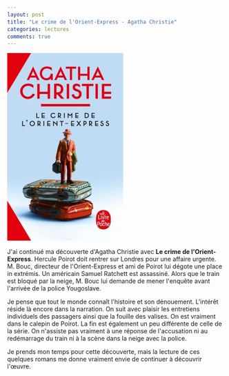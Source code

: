 ```yaml
---
layout: post
title: "Le crime de l'Orient-Express - Agatha Christie"
categories: lectures
comments: true
---
```


![moutons](https://github.com/homeostasie/bouquins/raw/master/_pics/lv/christie-agatha/Le-crime-de-l-orient-express.jpg)


J'ai continué ma découverte d'Agatha Christie avec **Le crime de l'Orient-Express**. Hercule Poirot doit rentrer sur Londres pour une affaire urgente. M. Bouc, directeur de l'Orient-Express et ami de Poirot lui dégote une place in extrémis. Un  américain Samuel Ratchett est assassiné. Alors que le train est bloqué par la neige, M. Bouc lui demande de mener l'enquête avant l'arrivée de la police Yougoslave.


Je pense que tout le monde connaît l'histoire et son dénouement. L'intérêt réside là encore dans la narration. On suit avec plaisir les entretiens individuels des passagers ainsi que la fouille des valises. On est vraiment dans le calepin de Poirot. La fin est également un peu différente de celle de la série. On n'assiste pas vraiment à une réponse de l'accusation ni au redémarrage du train ni à la scène dans la neige avec la police.

Je prends mon temps pour cette découverte, mais la lecture de ces quelques romans me donne vraiment envie de continuer à découvrir l'œuvre. 
